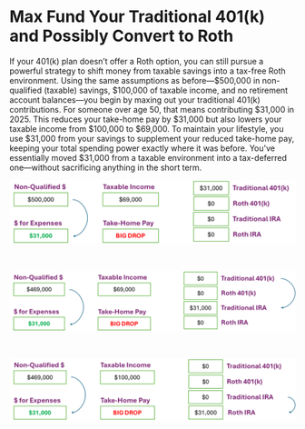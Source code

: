 # Max Fund Your Traditional 401(k) and Possibly Convert to Roth

If your 401(k) plan doesn’t offer a Roth option, you can still pursue a powerful strategy to shift money from taxable savings into a tax-free Roth environment. Using the same assumptions as before—$500,000 in non-qualified (taxable) savings, $100,000 of taxable income, and no retirement account balances—you begin by maxing out your traditional 401(k) contributions. For someone over age 50, that means contributing $31,000 in 2025. This reduces your take-home pay by $31,000 but also lowers your taxable income from $100,000 to $69,000. To maintain your lifestyle, you use $31,000 from your savings to supplement your reduced take-home pay, keeping your total spending power exactly where it was before. You've essentially moved $31,000 from a taxable environment into a tax-deferred one—without sacrificing anything in the short term.
<BR>

![Max Fund Your Traditional 401(k)](Funds_Reallocation_04.png)

<BR>

![In-Service Rollover from 401(k) to IRA](Funds_Reallocation_05.png)

<BR>

![Roth Conversion](Funds_Reallocation_06.png)

